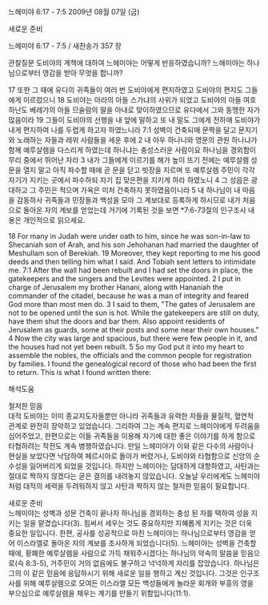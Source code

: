 느헤미야 6:17 - 7:5 
2009년 08월 07일 (금)

새로운 준비



느헤미야 6:17 - 7:5 / 새찬송가 357 장


관찰질문
도비야의 계책에 대하여 느헤미야는 어떻게 반응하였습니까?
느헤미야는 하나님으로부터 영감을 받아 무엇을 합니까?

17 또한 그 때에 유다의 귀족들이 여러 번 도비야에게 편지하였고 도비야의 편지도 그들에게 이르렀으니 18 도비야는 아라의 아들 스가냐의 사위가 되었고 도비야의 아들 여호하난도 베레갸의 아들 므술람의 딸을 아내로 맞이하였으므로 유다에서 그와 동맹한 자가 많음이라 
19 그들이 도비야의 선행을 내 앞에 말하고 또 내 말도 그에게 전하매 도비야가 내게 편지하여 나를 두렵게 하고자 하였느니라 7:1 성벽이 건축되매 문짝을 달고 문지기와 노래하는 자들과 레위 사람들을 세운 후에 2 내 아우 하나니와 영문의 관원 하나냐가 함께 예루살렘을 다스리게 하였는데 하나냐는 충성스러운 사람이요 하나님을 경외함이 무리 중에서 뛰어난 자라 3 내가 그들에게 이르기를 해가 높이 뜨기 전에는 예루살렘 성문을 열지 말고 아직 파수할 때에 곧 문을 닫고 빗장을 지르며 또 예루살렘 주민이 각각 자기가 지키는 곳에서 파수하되 자기 집 맞은편을 지키게 하라 하였노니 4 그 성읍은 광대하고 그 주민은 적으며 가옥은 미처 건축하지 못하였음이니라 5 내 하나님이 내 마음을 감동하사 귀족들과 민장들과 백성을 모아 그 계보대로 등록하게 하시므로 내가 처음으로 돌아온 자의 계보를 얻었는데 거기에 기록된 것을 보면 
*7:6-73절의 인구조사 내용은 개인적으로 읽으세요. 

18 For many in Judah were under oath to him, since he was son-in-law to Shecaniah son of Arah, and his son Jehohanan had married the daughter of Meshullam son of Berekiah. 19 Moreover, they kept reporting to me his good deeds and then telling him what I said. And Tobiah sent letters to intimidate me. 7:1 After the wall had been rebuilt and I had set the doors in place, the gatekeepers and the singers and the Levites were appointed. 2 I put in charge of Jerusalem my brother Hanani, along with Hananiah the commander of the citadel, because he was a man of integrity and feared God more than most men do. 3 I said to them, "The gates of Jerusalem are not to be opened until the sun is hot. While the gatekeepers are still on duty, have them shut the doors and bar them. Also appoint residents of Jerusalem as guards, some at their posts and some near their own houses." 4 Now the city was large and spacious, but there were few people in it, and the houses had not yet been rebuilt. 5 So my God put it into my heart to assemble the nobles, the officials and the common people for registration by families. I found the genealogical record of those who had been the first to return. This is what I found written there:

해석도움





철저한 믿음  
대적 도비야는 이미 종교지도자들뿐만 아니라 귀족들과 유력한 자들을 물질적, 혈연적 관계로 완전히 장악하고 있었습니다. 그리하여 그는 계속 편지로 느헤미야에게 두려움을 심어주었고, 한편으로는 이들 귀족들을 이용해 자기에 대한 좋은 이야기를 하게 함으로 타협하려는 작전도 계속 병행하였습니다. 만일 느헤미야가 이와 같은 다수의 사람이나 현실을 보았다면 낙담하여 페르시아로 돌아가 버렸거나, 도비야와 타협함으로 신앙의 순수성을 잃어버리게 되었을 것입니다. 하지만 느헤미야는 담대하게 대항하였고, 사탄과는 절대로 짝하지 않겠다는 굳은 결의를 내려놓지 않았습니다. 오늘날 우리에게도 느헤미야처럼 대적의 세력을 두려워하지 않고 사탄과 짝하지 않는 철저한 믿음이 필요합니다.    

새로운 준비  
느헤미야는 성벽과 성문 건축이 끝나자 하나님을 경외하는 충성 된 자를 택하여 성을 지키는 일을 맡겼습니다(3). 힘써서 세우는 것도 중요하지만 지혜롭게 지키는 것은 더욱 중요한 일입니다. 한편, 공사를 성공적으로 마친 느헤미야는 하나님으로부터 영감을 얻어 이스라엘로 돌아온 자의 계보를 조사하게 되었습니다(5). 느헤미야는 성벽을 건축할 때에, 황폐한 예루살렘을 사람으로 가득 채워주시겠다는 하나님의 약속의 말씀을 믿음으로(슥 8:3-5), 거주민이 거의 없음에도 불구하고 넉넉하게 자리를 잡았습니다. 하나님은 그의 이 같은 믿음에 응답하시기 위해 새로운 일을 행하고 계신 것입니다. 그것은 인구조사를 위해 예루살렘으로 모여든 이스라엘 모든 백성들에게 놀라운 회개와 부흥의 영을 부으심으로 예루살렘을 채우는 계기를 만들기 위함입니다(11:1).